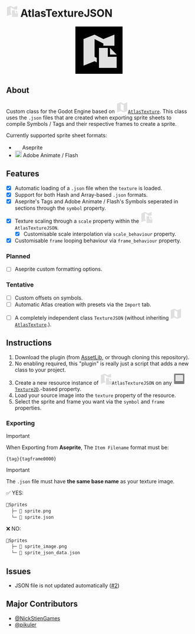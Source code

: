 # <img src="addons/json-atlas/atlas_texture_json.svg" height="32" width="32"> AtlasTextureJSON

<p align="center">
	<img src="icon.png" alt="AtlasTexture JSON Icon">
</p>

## About

Custom class for the Godot Engine based on <img src = "https://raw.githubusercontent.com/godotengine/godot/master/editor/icons/AtlasTexture.svg">[`AtlasTexture`](https://docs.godotengine.org/en/latest/classes/class_atlastexture.html).
This class uses the `.json` files that are created when exporting sprite sheets to compile Symbols / Tags and their respective frames to create a sprite.

Currently supported sprite sheet formats:
- <img src="https://github.com/user-attachments/assets/7fe5f552-a124-4f72-a5bf-8351013041ad" height="16" width="16"> Aseprite
- <img src="https://github.com/user-attachments/assets/5fc0afb7-ed8d-4145-9ef2-c9fef9fce0a8" height="18" width="18"> Adobe Animate / Flash

## Features

- [x] Automatic loading of a `.json` file when the `texture` is loaded.
- [x] Support for both Hash and Array-based `.json` formats.
- [x] Aseprite's Tags and Adobe Animate / Flash's Symbols seperated in sections through the `symbol` property.
- [x] Texture scaling through a `scale` property within the <img src="addons/json-atlas/atlas_texture_json.svg">`AtlasTextureJSON`.
  - [x] Customisable scale interpolation via `scale_behaviour` property.
- [x] Customisable `frame` looping behaviour via `frame_behaviour` property.

### Planned

- [ ] Aseprite custom formatting options.

### Tentative

- [ ] Custom offsets on symbols. 
- [ ] Automatic Atlas creation with presets via the `Import` tab.
- [ ] A completely independent class `TextureJSON` (without inheriting <img src = "https://raw.githubusercontent.com/godotengine/godot/master/editor/icons/AtlasTexture.svg">[`AtlasTexture`](https://docs.godotengine.org/en/latest/classes/class_atlastexture.html).).

## Instructions

1. Download the plugin (from [AssetLib](https://godotengine.org/asset-library/asset/4058), or through cloning this repository).
2. No enabling required, this "plugin" is really just a script that adds a new class to your project.
3. Create a new resource instance of <img src="addons/json-atlas/atlas_texture_json.svg">`AtlasTextureJSON` on any <img src = "https://raw.githubusercontent.com/godotengine/godot/master/editor/icons/Texture2D.svg">[`Texture2D`](https://docs.godotengine.org/en/latest/classes/class_texture2d.html).-based property.
4. Load your source image into the `texture` property of the resource.
5. Select the sprite and frame you want via the `symbol` and `frame` properties.

### Exporting

> [!IMPORTANT]
> When Exporting from __Aseprite__,
>The `Item Filename` format must be:
>```
> {tag}{tagframe0000}
>```

> [!IMPORTANT]
> The `.json` file must have __the same base name__ as your texture image.
>
> ✅ YES:
> ```go
> 📁Sprites
>   ├─ 🎨 sprite.png
>   └─ 📃 sprite.json
> ```
> ❌ NO:
> ```go
> 📁Sprites
>   ├─ 🎨 sprite_image.png
>   └─ 📃 sprite_json_data.json
> ```

## Issues

- JSON file is not updated automatically ([#2](https://github.com/NickSteinGames/json-atlas/issues/2#issue-3105885503))

## Major Contributors

- [@NickStienGames](https://github.com/NickSteinGames)
- [@pikuler](https://github.com/pikuler)
